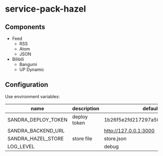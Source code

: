 # service-pack-hazel

## Components

- Feed
  * RSS
  * Atom
  * JSON
- Bilibili
  * Bangumi
  * UP Dynamic

## Configuration

Use environment variables:

| name                | description  | default                          |
| ------------------- | ------------ | -------------------------------- |
| SANDRA_DEPLOY_TOKEN | deploy token | 1b26f5e2fd217297a50e5a31aeedc48a |
| SANDRA_BACKEND_URL  |              | http://127.0.0.1:3000            |
| SANDRA_HAZEL_STORE  | store file   | store.json                       |
| LOG_LEVEL           |              | debug                            |

